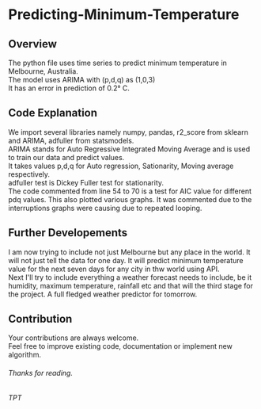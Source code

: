 # Predicting-Minimum-Temperature
## Overview
The python file uses time series to predict minimum temperature in Melbourne, Australia.</br>
The model uses ARIMA with (p,d,q) as (1,0,3)</br>
It has an error in prediction of 0.2° C.

## Code Explanation
We import several libraries namely numpy, pandas, r2_score from sklearn and ARIMA, adfuller from statsmodels.</br>
ARIMA stands for Auto Regressive Integrated Moving Average and is used to train our data and predict values.</br>
It takes values p,d,q for Auto regression, Sationarity, Moving average respectively.</br>
adfuller test is Dickey Fuller test for stationarity.</br>
The code commented from line 54 to 70 is a test for AIC value for different pdq values. This also plotted various graphs. It was commented due to the interruptions graphs were causing due to repeated looping.</br>

## Further Developements
I am now trying to include not just Melbourne but any place in the world. It will not just tell the data for one day. It will predict minimum temperature value for the next seven days for any city in thw world using API. </br>
Next I'll try to include everything a weather forecast needs to include, be it humidity, maximum temperature, rainfall etc and that will the third stage for the project. A full fledged weather predictor for tomorrow.

##  Contribution
Your contributions are always welcome.<br/>
Feel free to improve existing code, documentation or implement new algorithm.<br/>

###### Thanks for reading.
###### TPT
